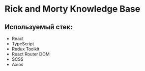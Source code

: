 # Rick and Morty Knowledge Base

## Используемый стек:

- React
- TypeScript
- Redux Toolkit
- React Router DOM
- SCSS
- Axios
